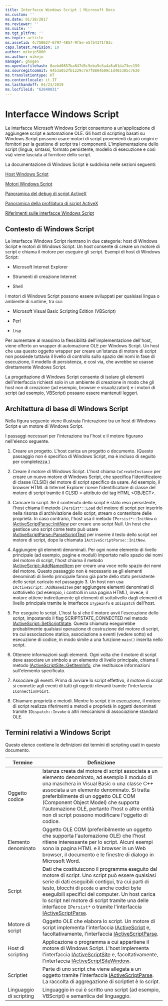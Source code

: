 ```yaml
---
title: Interfacce Windows Script | Microsoft Docs
ms.custom: ''
ms.date: 01/18/2017
ms.reviewer: ''
ms.suite: ''
ms.tgt_pltfrm: ''
ms.topic: article
ms.assetid: 4c750627-6797-4857-9f5e-e5f54371f83c
caps.latest.revision: 10
author: mikejo5000
ms.author: mikejo
manager: ghogen
ms.openlocfilehash: 0aebd0857ba847d5c5eba5e3a4a8a01da73ec159
ms.sourcegitcommit: 94b3a052fb1229c7e7f8804b09c1d403385c7630
ms.translationtype: HT
ms.contentlocale: it-IT
ms.lasthandoff: 04/23/2019
ms.locfileid: "62840031"
---
```

# <a name="windows-script-interfaces"></a>Interfacce Windows Script

Le interfacce Microsoft Windows Script consentono a un'applicazione di aggiungere script e automazione OLE. Gli host di scripting basati su Windows Script possono usare motori di script provenienti da più origini e fornitori per la gestione di script tra i componenti. L'implementazione dello script (lingua, sintassi, formato persistente, modello di esecuzione e così via) viene lasciata al fornitore dello script.

La documentazione di Windows Script è suddivisa nelle sezioni seguenti:

[Host Windows Script](../winscript/windows-script-hosts.md)

[Motori Windows Script](../winscript/windows-script-engines.md)

[Panoramica del debug di script ActiveX](../winscript/active-script-debugging-overview.md)

[Panoramica della profilatura di script ActiveX](../winscript/active-script-profiling-overview.md)

[Riferimenti sulle interfacce Windows Script](../winscript/reference/windows-script-interfaces-reference.md)

## <a name="windows-script-background"></a>Contesto di Windows Script

Le interfacce Windows Script rientrano in due categorie: host di Windows Script e motori di Windows Script. Un host consente di creare un motore di script e chiama il motore per eseguire gli script. Esempi di host di Windows Script:

- Microsoft Internet Explorer

- Strumenti di creazione Internet

- Shell

I motori di Windows Script possono essere sviluppati per qualsiasi lingua o ambiente di runtime, tra cui:

- Microsoft Visual Basic Scripting Edition (VBScript)

- Perl

- Lisp

Per aumentare al massimo la flessibilità dell'implementazione dell'host, viene offerto un wrapper di automazione OLE per Windows Script. Un host che usa questo oggetto wrapper per creare un'istanza di motore di script non possiede tuttavia il livello di controllo sullo spazio dei nomi in fase di esecuzione, il modello di persistenza, e così via, che avrebbe se usasse direttamente Windows Script.

La progettazione di Windows Script consente di isolare gli elementi dell'interfaccia richiesti solo in un ambiente di creazione in modo che gli host non di creazione (ad esempio, browser e visualizzatori) e i motori di script (ad esempio, VBScript) possano essere mantenuti leggeri.

## <a name="windows-script-basic-architecture"></a>Architettura di base di Windows Script

Nella figura seguente viene illustrata l'interazione tra un host di Windows Script e un motore di Windows Script.

I passaggi necessari per l'interazione tra l'host e il motore figurano nell'elenco seguente.

1. Creare un progetto. L'host carica un progetto o documento. (Questo passaggio non è specifico di Windows Script, ma è incluso di seguito per completezza.)

2. Creare il motore di Windows Script. L'host chiama `CoCreateInstance` per creare un nuovo motore di Windows Script, che specifica l'identificatore di classe (CLSID) del motore di script specifico da usare. Ad esempio, il browser HTML di Internet Explorer riceve l'identificatore di classe del motore di script tramite il CLSID = attributo del tag HTML \<OBJECT>.

3. Caricare lo script. Se il contenuto dello script è stato reso persistente, l'host chiama il metodo `IPersist*::Load` del motore di script per inserirlo nella risorsa di archiviazione dello script, stream o contenitore delle proprietà. In caso contrario, l'host usa il metodo `IPersist*::InitNew` o [IActiveScriptParse::InitNew](../winscript/reference/iactivescriptparse-initnew.md) per creare uno script Null. Un host che gestisce uno script come testo può usare [IActiveScriptParse::ParseScriptText](../winscript/reference/iactivescriptparse-parsescripttext.md) per inserire il testo dello script nel motore di script, dopo la chiamata `IActiveScriptParse::InitNew`.

4. Aggiungere gli elementi denominati. Per ogni nome elemento di livello principale (ad esempio, pagine e moduli) importato nello spazio dei nomi del motore di script, l'host chiama il metodo [IActiveScript::AddNamedItem](../winscript/reference/iactivescript-addnameditem.md) per creare una voce nello spazio dei nomi del motore. Questo passaggio non è necessario se gli elementi denominati di livello principale fanno già parte dello stato persistente dello script caricato nel passaggio 3. Un host non usa `IActiveScript::AddNamedItem` per aggiungere elementi denominati di sottolivello (ad esempio, i controlli in una pagina HTML), invece, il motore ottiene indirettamente gli elementi di sottolivello dagli elementi di livello principale tramite le interfacce `ITypeInfo` e `IDispatch` dell'host.

5. Per eseguire lo script. L'host fa sì che il motore avvii l'esecuzione dello script, impostando il flag SCRIPTSTATE_CONNECTED nel metodo [IActiveScript::SetScriptState](../winscript/reference/iactivescript-setscriptstate.md). Questa chiamata eseguirebbe probabilmente qualsiasi operazione di costruzione del motore di script, tra cui associazione statica, associazione a eventi (vedere sotto) ed esecuzione di codice, in modo simile a una funzione `main()` inserita nello script.

6. Ottenere informazioni sugli elementi. Ogni volta che il motore di script deve associare un simbolo a un elemento di livello principale, chiama il metodo [IActiveScriptSite::GetItemInfo](../winscript/reference/iactivescriptsite-getiteminfo.md), che restituisce informazioni sull'elemento specificato.

7. Associare gli eventi. Prima di avviare lo script effettivo, il motore di script si connette agli eventi di tutti gli oggetti rilevanti tramite l'interfaccia `IConnectionPoint`.

8. Chiamare proprietà e metodi. Mentre lo script è in esecuzione, il motore di script realizza riferimenti a metodi e proprietà in oggetti denominati tramite `IDispatch::Invoke` o altri meccanismi di associazione standard OLE.

## <a name="windows-script-terms"></a>Termini relativi a Windows Script

Questo elenco contiene le definizioni dei termini di scripting usati in questo documento.

|Termine|Definizione|
|----------|----------------|
|Oggetto codice|Istanza creata dal motore di script associata a un elemento denominato, ad esempio il modulo di una maschera in Visual Basic o una classe C++ associata a un elemento denominato. Si tratta preferibilmente di un oggetto OLE COM (Component Object Model) che supporta l'automazione OLE, pertanto l'host o altre entità non di script possono modificare l'oggetto di codice.|
|Elemento denominato|Oggetto OLE COM (preferibilmente un oggetto che supporta l'automazione OLE) che l'host ritiene interessante per lo script. Alcuni esempi sono la pagina HTML e il browser in un Web browser, il documento e le finestre di dialogo in Microsoft Word.|
|Script|Dati che costituiscono il programma eseguito dal motore di script. Uno script può essere qualsiasi serie di dati eseguibili contigui, tra cui parti di testo, blocchi di `pcode` o anche codici byte eseguibili specifici del computer. Un host carica lo script nel motore di script tramite una delle interfacce `IPersist*` o tramite l'interfaccia [IActiveScriptParse](../winscript/reference/iactivescriptparse.md).|
|Motore di script|Oggetto OLE che elabora lo script. Un motore di script implementa l'interfaccia [IActiveScript](../winscript/reference/iactivescript.md) e, facoltativamente, l'interfaccia [IActiveScriptParse](../winscript/reference/iactivescriptparse.md).|
|Host di scripting|Applicazione o programma a cui appartiene il motore di Windows Script. L'host implementa l'interfaccia [IActiveScriptSite](../winscript/reference/iactivescriptsite.md) e, facoltativamente, l'interfaccia [IActiveScriptSiteWindow](../winscript/reference/iactivescriptsitewindow.md).|
|Scriptlet|Parte di uno script che viene allegata a un oggetto tramite l'interfaccia [IActiveScriptParse](../winscript/reference/iactivescriptparse.md). La raccolta di aggregazione di scriptlet è lo script.|
|Linguaggio di scripting|Linguaggio in cui è scritto uno script (ad esempio, VBScript) e semantica del linguaggio.|